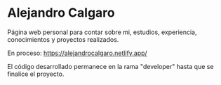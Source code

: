 # Alejandro Calgaro
Página web personal para contar sobre mi, estudios, experiencia, conocimientos y proyectos realizados.

En proceso: https://alejandrocalgaro.netlify.app/

El código desarrollado permanece en la rama "developer" hasta que se finalice el proyecto.
